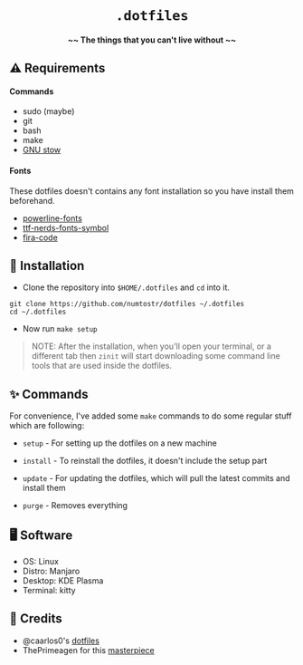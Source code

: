 <h1 align="center">
    <code>.dotfiles</code>
</h1>

<h4 align='center'>~~ The things that you can't live without ~~</h4>
<!-- <h4 align='center'>Made with blood, tears and shell | Managed by GNU stow</h4> -->

## ⚠️ Requirements

#### Commands

-   sudo (maybe)
-   git
-   bash
-   make
-   [GNU stow](https://github.com/aspiers/stow)

#### Fonts

These dotfiles doesn't contains any font installation so you have install them beforehand.

-   [powerline-fonts](https://github.com/powerline/fonts)
-   [ttf-nerds-fonts-symbol](https://www.archlinux.org/packages/community/x86_64/ttf-nerd-fonts-symbols/)
-   [fira-code](https://github.com/tonsky/firacode)

## 🚀 Installation

-   Clone the repository into `$HOME/.dotfiles` and `cd` into it.

```
git clone https://github.com/numtostr/dotfiles ~/.dotfiles
cd ~/.dotfiles
```

-   Now run `make setup`

> NOTE: After the installation, when you'll open your terminal, or a different tab then `zinit` will start downloading some command line tools that are used inside the dotfiles.

## ✨ Commands

For convenience, I've added some `make` commands to do some regular stuff which are following:

-   `setup` - For setting up the dotfiles on a new machine

-   `install` - To reinstall the dotfiles, it doesn't include the setup part

-   `update` - For updating the dotfiles, which will pull the latest commits and install them

-   `purge` - Removes everything

## 🖥️ Software

-   OS: Linux
-   Distro: Manjaro
-   Desktop: KDE Plasma
-   Terminal: kitty

## 🙏 Credits

-   @caarlos0's [dotfiles](https://github.com/caarlos0/dotfiles)
-   ThePrimeagen for this [masterpiece](https://youtu.be/tkUllCAGs3c)
